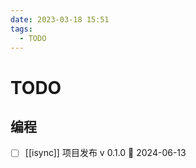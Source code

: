 ```yaml
---
date: 2023-03-18 15:51
tags:
  - TODO
---
```


# TODO

## 编程

- [ ] [[isync]] 项目发布 v 0.1.0 🛫 2024-06-13

